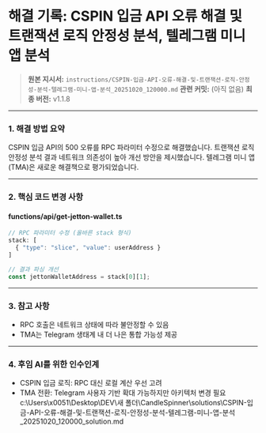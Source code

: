 # 해결 기록: CSPIN 입금 API 오류 해결 및 트랜잭션 로직 안정성 분석, 텔레그램 미니 앱 분석

> **원본 지시서:** `instructions/CSPIN-입금-API-오류-해결-및-트랜잭션-로직-안정성-분석-텔레그램-미니-앱-분석_20251020_120000.md`
> **관련 커밋:** (아직 없음)
> **최종 버전:** v1.1.8

---

### 1. 해결 방법 요약

CSPIN 입금 API의 500 오류를 RPC 파라미터 수정으로 해결했습니다. 트랜잭션 로직 안정성 분석 결과 네트워크 의존성이 높아 개선 방안을 제시했습니다. 텔레그램 미니 앱(TMA)은 새로운 해결책으로 평가되었습니다.

---

### 2. 핵심 코드 변경 사항

#### functions/api/get-jetton-wallet.ts
```typescript
// RPC 파라미터 수정 (올바른 stack 형식)
stack: [
  { "type": "slice", "value": userAddress }
]

// 결과 파싱 개선
const jettonWalletAddress = stack[0][1];
```

---

### 3. 참고 사항

- RPC 호출은 네트워크 상태에 따라 불안정할 수 있음
- TMA는 Telegram 생태계 내 더 나은 통합 가능성 제공

---

### 4. 후임 AI를 위한 인수인계

- CSPIN 입금 로직: RPC 대신 로컬 계산 우선 고려
- TMA 전환: Telegram 사용자 기반 확대 가능하지만 아키텍처 변경 필요</content>
<parameter name="filePath">c:\Users\x0051\Desktop\DEV\새 폴더\CandleSpinner\solutions\CSPIN-입금-API-오류-해결-및-트랜잭션-로직-안정성-분석-텔레그램-미니-앱-분석_20251020_120000_solution.md